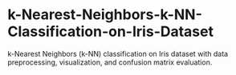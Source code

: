 # k-Nearest-Neighbors-k-NN-Classification-on-Iris-Dataset
k-Nearest Neighbors (k-NN) classification on Iris dataset with data preprocessing, visualization, and confusion matrix evaluation.
